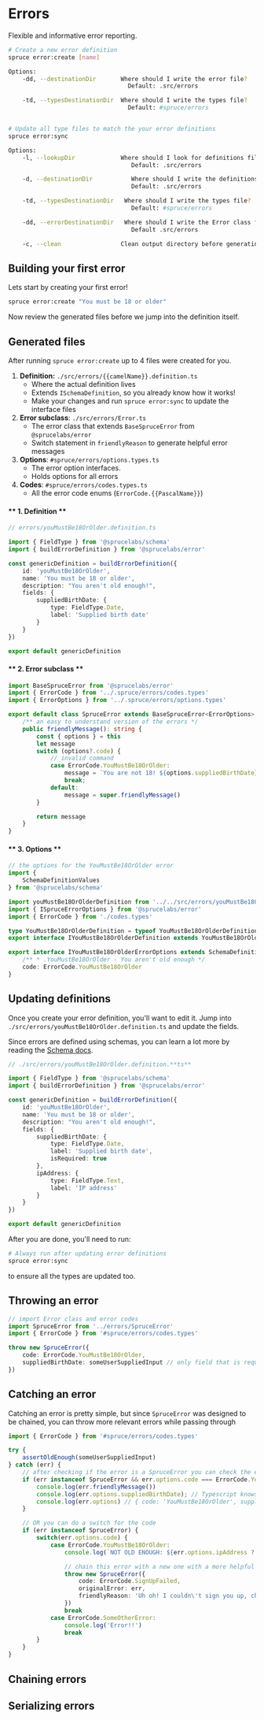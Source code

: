 # Errors
Flexible and informative error reporting.

```bash
# Create a new error definition
spruce error:create [name]

Options:
	-dd, --destinationDir 		Where should I write the error file? 
								  Default: .src/errors

	-td, --typesDestinationDir	Where should I write the types file? 
								  Default: #spruce/errors


# Update all type files to match the your error definitions
spruce error:sync

Options:
	-l, --lookupDir				Where should I look for definitions files (*.definition.ts)?
								   Default: .src/errors

	-d, --destinationDir		   Where should I write the definitions file?
								   Default: .src/errors

	-td, --typesDestinationDir	 Where should I write the types file?
								   Default: #spruce/errors

	-dd, --errorDestinationDir	 Where should I write the Error class file?
								   Default .src/errors

	-c, --clean					Clean output directory before generating errors, deleting old files.
```

## Building your first error

Lets start by creating your first error!
```bash
spruce error:create "You must be 18 or older"
```
Now review the generated files before we jump into the definition itself.

<!-- panels:start -->
<!--div:title-panel-->
## Generated files
<!-- div:left-panel -->
After running `spruce error:create` up to 4 files were created for you. 

1. **Definition:** `./src/errors/{{camelName}}.definition.ts`
    * Where the actual definition lives
    * Extends `ISchemaDefinition`, so you already know how it works!
    * Make your changes and run `spruce error:sync` to update the interface files
2. **Error subclass**: `./src/errors/Error.ts`
    * The error class that extends `BaseSpruceError` from `@sprucelabs/error`
    * Switch statement in `friendlyReason` to generate helpful error messages
3. **Options**: `#spruce/errors/options.types.ts`
    * The error option interfaces.
    * Holds options for all errors
4. **Codes**: `#spruce/errors/codes.types.ts`
    * All the error code enums (`ErrorCode.{{PascalName}}`)
<!-- div:right-panel -->
<!-- tabs:start -->
#### ** 1. Definition **
```ts
// errors/youMustBe18OrOlder.definition.ts

import { FieldType } from '@sprucelabs/schema'
import { buildErrorDefinition } from '@sprucelabs/error'

const genericDefinition = buildErrorDefinition({
	id: 'youMustBe18OrOlder',
	name: 'You must be 18 or older',
	description: "You aren't old enough!",
	fields: {
		suppliedBirthDate: {
			type: FieldType.Date,
            label: 'Supplied birth date'
		}
	}
})

export default genericDefinition
```

#### ** 2. Error subclass **

```ts
import BaseSpruceError from '@sprucelabs/error'
import { ErrorCode } from '../.spruce/errors/codes.types'
import { ErrorOptions } from '../.spruce/errors/options.types'

export default class SpruceError extends BaseSpruceError<ErrorOptions> {
	/** an easy to understand version of the errors */
	public friendlyMessage(): string {
		const { options } = this
		let message
		switch (options?.code) {
			// invalid command
			case ErrorCode.YouMustBe18OrOlder:
				message = `You are not 18! ${options.suppliedBirthDate} is too recent!`
				break;
			default:
				message = super.friendlyMessage()
		}

		return message
	}
}

```

#### ** 3. Options **

```ts
// the options for the YouMustBe18OrOlder error
import {
	SchemaDefinitionValues
} from '@sprucelabs/schema'

import youMustBe18OrOlderDefinition from '../../src/errors/youMustBe18OrOlder.definition'
import { ISpruceErrorOptions } from '@sprucelabs/error'
import { ErrorCode } from './codes.types'

type YouMustBe18OrOlderDefinition = typeof YouMustBe18OrOlderDefinition
export interface IYouMustBe18OrOlderDefinition extends YouMustBe18OrOlderDefinition {}

export interface IYouMustBe18OrOlderErrorOptions extends SchemaDefinitionValues<IYouMustBe18OrOlderDefinition>, ISpruceErrorOptions<ErrorCode> {
	/** * .YouMustBe18OrOlder - You aren't old enough */
	code: ErrorCode.YouMustBe18OrOlder
} 
```
<!-- tabs:end -->
<!-- panels:end -->

## Updating definitions

Once you create your error definition, you'll want to edit it. Jump into `./src/errors/youMustBe18OrOlder.definition.ts` and update the fields.

Since errors are defined using schemas, you can learn a lot more by reading the [Schema docs](/schemas/index.md).

```ts
// ./src/errors/youMustBe18OrOlder.definition.**ts**

import { FieldType } from '@sprucelabs/schema'
import { buildErrorDefinition } from '@sprucelabs/error'

const genericDefinition = buildErrorDefinition({
	id: 'youMustBe18OrOlder',
	name: 'You must be 18 or older',
	description: "You aren't old enough!",
	fields: {
		suppliedBirthDate: {
			type: FieldType.Date,
			label: 'Supplied birth date',
			isRequired: true
		},
		ipAddress: {
			type: FieldType.Text,
			label: 'IP address'
		}
	}
})

export default genericDefinition
```

After you are done, you'll need to run:

```bash
# Always run after updating error definitions
spruce error:sync
```
to ensure all the types are updated too.

## Throwing an error

```ts
// import Error class and error codes
import SpruceError from '../errors/SpruceError'
import { ErrorCode } from '#spruce/errors/codes.types'

throw new SpruceError({
	code: ErrorCode.YouMustBe18OrOlder,
	suppliedBirthDate: someUserSuppliedInput // only field that is required based on definition
})
```

## Catching an error

Catching an error is pretty simple, but since `SpruceError` was designed to be chained, you can throw more relevant errors while passing through 
```ts
import { ErrorCode } from '#spruce/errors/codes.types'

try {
	assertOldEnough(someUserSuppliedInput)
} catch (err) {
	// after checking if the error is a SpruceError you can check the error code
	if (err instanceof SpruceError && err.options.code === ErrorCode.YouMustBe18OrOlder) {
		console.log(err.friendlyMessage())
		console.log(err.options.suppliedBirthDate); // Typescript knows suppliedBirthDate is required
		console.log(err.options) // { code: 'YouMustBe18OrOlder', suppliedBirthDate: 1/1/10'}
	}

	// OR you can do a switch for the code
	if (err instanceof SpruceError) {
		switch(err.options.code) {
			case ErrorCode.YouMustBe18OrOlder:
				console.log(`NOT OLD ENOUGH: ${err.options.ipAddress ? `IP Address: ${err.options.ipAddress}` : ''}`)

				// chain this error with a new one with a more helpful message
				throw new SpruceError({ 
					code: ErrorCode.SignUpFailed, 
					originalError: err, 
					friendlyReason: 'Uh oh! I couldn\'t sign you up, check the following errors for more details.'
				})
				break
			case ErrorCode.SomeOtherError:
				console.log('Error!!')
				break
		}
	}
}
```
## Chaining errors

## Serializing errors
